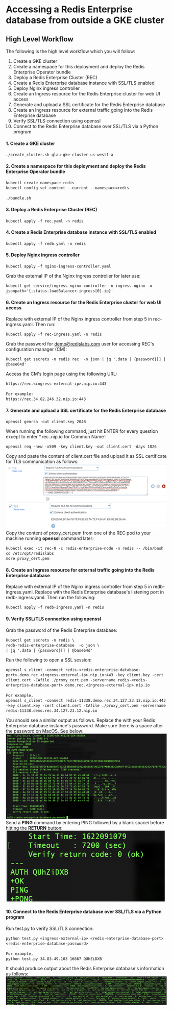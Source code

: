 # Accessing a Redis Enterprise database from outside a GKE cluster

## High Level Workflow
The following is the high level workflow which you will follow:
1. Create a GKE cluster
2. Create a namespace for this deployment and deploy the Redis Enterprise Operator bundle
3. Deploy a Redis Enterprise Cluster (REC)
4. Create a Redis Enterprise database instance with SSL/TLS enabled
5. Deploy Nginx ingress controller
6. Create an Ingress resource for the Redis Enterprise cluster for web UI access
7. Generate and upload a SSL certificate for the Redis Enterprise database
8. Create an Ingress resource for external traffic going into the Redis Enterprise database
9. Verify SSL/TLS connection using openssl
10. Connect to the Redis Enterprise database over SSL/TLS via a Python program


#### 1. Create a GKE cluster
```
./create_cluster.sh glau-gke-cluster us-west1-a
```


#### 2. Create a namespace for this deployment and deploy the Redis Enterprise Operator bundle
```
kubectl create namespace redis
kubectl config set-context --current --namespace=redis

./bundle.sh
```


#### 3. Deploy a Redis Enterprise Cluster (REC)
```
kubectl apply -f rec.yaml -n redis
```


#### 4. Create a Redis Enterprise database instance with SSL/TLS enabled
```
kubectl apply -f redb.yaml -n redis
```


#### 5. Deploy Nginx ingress controller
```
kubectl apply -f nginx-ingress-controller.yaml
```
Grab the external IP of the Nginx ingress controller for later use:
```
kubectl get service/ingress-nginx-controller -n ingress-nginx -o jsonpath='{.status.loadBalancer.ingress[0].ip}'
```


#### 6. Create an Ingress resource for the Redis Enterprise cluster for web UI access
Replace <ingress-external-ip> with external IP of the Nginx ingress controller from step 5 in rec-ingress.yaml. Then run:
```
kubectl apply -f rec-ingress.yaml -n redis
```
Grab the password for demo@redislabs.com user for accessing REC's configuration manager (CM):
```
kubectl get secrets -n redis rec  -o json | jq '.data | {password}[] | @base64d'
```
Access the CM's login page using the following URL:
```
https://rec.<ingress-external-ip>.nip.io:443

For example:
https://rec.34.82.246.32.nip.io:443
```


#### 7. Generate and upload a SSL certificate for the Redis Enterprise database
```
openssl genrsa -out client.key 2048
```
When running the following command, just hit ENTER for every question except to enter *.rec.<ingress-external-ip>.nip.io for Common Name`:
```
openssl req -new -x509 -key client.key -out client.cert -days 1826
```
Copy and paste the content of client.cert file and upload it as SSL certificate for TLS communication as follows:
![TLS 01](./img/tls_01.png)
![TLS 02](./img/tls_02.png)
Copy the content of proxy_cert.pem from one of the REC pod to your machine running **openssl** command later:
```
kubectl exec -it rec-0 -c redis-enterprise-node -n redis -- /bin/bash
cd /etc/opt/redislabs
more proxy_cert.pem
```


#### 8. Create an Ingress resource for external traffic going into the Redis Enterprise database
Replace <ingress-external-ip> with external IP of the Nginx ingress controller from step 5 in redb-ingress.yaml.
Replace <redis-enterprise-database-port> with the Redis Enterprise database's listening port in redb-ingress.yaml.
Then run the following: 
```
kubectl apply -f redb-ingress.yaml -n redis
```


#### 9. Verify SSL/TLS connection using openssl
Grab the password of the Redis Enterprise database:
```
kubectl get secrets -n redis \
redb-redis-enterprise-database  -o json \
| jq '.data | {password}[] | @base64d'
```
Run the following to open a SSL session:
```
openssl s_client -connect redis-<redis-enterprise-database-port>.demo.rec.<ingress-external-ip>.nip.io:443 -key client.key -cert client.cert -CAfile ./proxy_cert.pem -servername redis-<redis-enterprise-database-port>.demo.rec.<ingress-external-ip>.nip.io

For example,
openssl s_client -connect redis-11338.demo.rec.34.127.23.12.nip.io:443 -key client.key -cert client.cert -CAfile ./proxy_cert.pem -servername redis-11338.demo.rec.34.127.23.12.nip.io
``` 
You should see a similar output as follows. Replace the <redis-enterprise-database-password> with your Redis Enterprise database instance's password. Make sure there is a space after the password on MacOS. See below:
![openssl auth](./img/openssl_auth.png)
Send a **PING** command by entering PING followed by a blank spacei before hitting the **RETURN** button:
![openssl ping](./img/openssl_auth_ping.png)


#### 10. Connect to the Redis Enterprise database over SSL/TLS via a Python program
Run test.py to verify SSL/TLS connection:
```
python test.py <ingress-external-ip> <redis-enterprise-database-port> <redis-enterprise-database-password>

For example,
python test.py 34.83.49.103 16667 QUhZiDXB 
```
It should produce output about the Redis Enterprise database's information as follows:
![bdb info output](./img/test-py.png)
